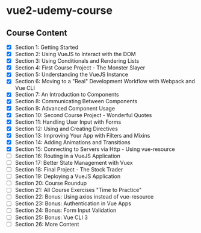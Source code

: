 # vue2-udemy-course

## Course Content

- [x] Section 1: Getting Started
- [x] Section 2: Using VueJS to Interact with the DOM
- [x] Section 3: Using Conditionals and Rendering Lists
- [x] Section 4: First Course Project - The Monster Slayer
- [x] Section 5: Understanding the VueJS Instance
- [x] Section 6: Moving to a "Real" Development Workflow with Webpack and Vue CLI
- [x] Section 7: An Introduction to Components
- [x] Section 8: Communicating Between Components
- [x] Section 9: Advanced Component Usage
- [x] Section 10: Second Course Project - Wonderful Quotes
- [x] Section 11: Handling User Input with Forms
- [x] Section 12: Using and Creating Directives
- [x] Section 13: Improving Your App with Filters and Mixins
- [x] Section 14: Adding Animations and Transitions
- [x] Section 15: Connecting to Servers via Http - Using vue-resource
- [ ] Section 16: Routing in a VueJS Application
- [ ] Section 17: Better State Management with Vuex
- [ ] Section 18: Final Project - The Stock Trader
- [ ] Section 19: Deploying a VueJS Application
- [ ] Section 20: Course Roundup
- [ ] Section 21: All Course Exercises "Time to Practice"
- [ ] Section 22: Bonus: Using axios instead of vue-resource  
- [ ] Section 23: Bonus: Authentication in Vue Apps
- [ ] Section 24: Bonus: Form Input Validation
- [ ] Section 25: Bonus: Vue CLI 3
- [ ] Section 26: More Content